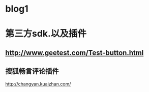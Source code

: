 # blog1
第三方sdk.以及插件
==========================
http://www.geetest.com/Test-button.html
----------
搜狐畅言评论插件
-------------------
http://changyan.kuaizhan.com/
